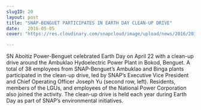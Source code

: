 ```yaml
---
slugID: 20
layout: post
title: "SNAP-BENGUET PARTICIPATES IN EARTH DAY CLEAN-UP DRIVE"
date:   2016-05-05 
cover: "https://res.cloudinary.com/snapcloud/image/upload/news/2016/2016-5-snap.jpg"

---
```

SN Aboitiz Power-Benguet celebrated Earth Day on April 22 with a clean-up drive around the Ambuklao Hydoelectric Power Plant in Bokod, Benguet. A total of 38 employees from SNAP-Benguet’s Ambuklao and Binga plants participated in the clean-up drive, led by SNAP’s Executive Vice President and Chief Operating Officer Joseph Yu (second row, left). Residents, members of the LGUs, and employees of the National Power Corporation also joined the activity. The clean-up drive is held each year during Earth Day as part of SNAP’s environmental initiatives.